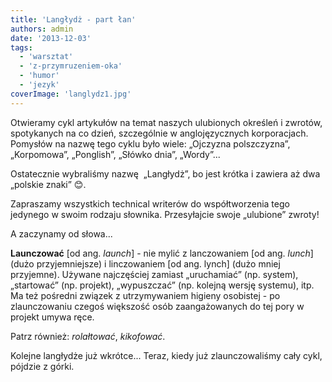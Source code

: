 ```yaml
---
title: 'Langłydż - part łan'
authors: admin
date: '2013-12-03'
tags:
  - 'warsztat'
  - 'z-przymruzeniem-oka'
  - 'humor'
  - 'jezyk'
coverImage: 'langlydz1.jpg'
---
```


Otwieramy cykl artykułów na temat naszych ulubionych określeń i zwrotów,
spotykanych na co dzień, szczególnie w anglojęzycznych korporacjach. Pomysłów na
nazwę tego cyklu było wiele: „Ojczyzna polszczyzna”, „Korpomowa”, „Ponglish”,
„Słówko dnia”, „Wordy”...

<!--truncate-->

Ostatecznie wybraliśmy nazwę  „Langłydż”, bo jest krótka i zawiera aż dwa
„polskie znaki” 😊.

Zapraszamy wszystkich technical writerów do współtworzenia tego jedynego w swoim
rodzaju słownika. Przesyłajcie swoje „ulubione” zwroty!

A zaczynamy od słowa...

**Launczować** \[od ang. _launch_\] - nie mylić z lanczowaniem \[od ang.
_lunch_\] (dużo przyjemniejsze) i linczowaniem \[od ang. lynch\] (dużo mniej
przyjemne). Używane najczęściej zamiast „uruchamiać” (np. system), „startować”
(np. projekt), „wypuszczać” (np. kolejną wersję systemu), itp. Ma też pośredni
związek z utrzymywaniem higieny osobistej - po zlaunczowaniu czegoś większość
osób zaangażowanych do tej pory w projekt umywa ręce.

Patrz również: _rolałtować_, _kikofować_.

Kolejne langłydże już wkrótce... Teraz, kiedy już zlaunczowaliśmy cały cykl,
pójdzie z górki.
